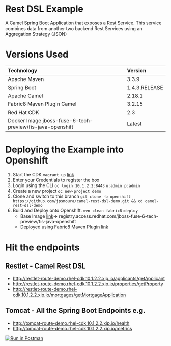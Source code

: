 # Rest DSL Example
A Camel Spring Boot Application that exposes a Rest Service. This service combines data from another two backend Rest Services using an Aggregation Strategy (JSON)

# Versions Used

| Technology                                                | Version       |
| :--- | :--- |
| Apache Maven                                              | 3.3.9         |
| Spring Boot                                               | 1.4.3.RELEASE |
| Apache Camel                                              | 2.18.1        |
| Fabric8 Maven Plugin Camel                                | 3.2.15        |
| Red Hat CDK                                               | 2.3           |
| Docker Image jboss-fuse-6-tech-preview/fis-java-openshift | Latest        |

# Deploying the Example into Openshift

1. Start the CDK `vagrant up` [link](https://developers.redhat.com/products/cdk/overview/)
2. Enter your Credentials to register the box
3. Login using the CLI `oc login 10.1.2.2:8443` `u:admin p:admin`
4. Create a new project `oc new-project demo`
5. Clone and switch to this branch `git clone -b openshift https://github.com/jpsmoura/camel-rest-dsl-demo.git && cd camel-rest-dsl-demo`
6. Build and Deploy onto Openshift. `mvn clean fabric8:deploy`
   * Base Image [link](https://access.redhat.com/containers/#/repo/583fdc1f9c624c7ea34eb945)-> registry.access.redhat.com/jboss-fuse-6-tech-preview/fis-java-openshift
   * Deployed using Fabric8 Maven Plugin [link](https://maven.fabric8.io/)

# Hit the endpoints

## Restlet - Camel Rest DSL

- http://restlet-route-demo.rhel-cdk.10.1.2.2.xip.io/applicants/getApplicant
- http://restlet-route-demo.rhel-cdk.10.1.2.2.xip.io/properties/getProperty
- http://restlet-route-demo.rhel-cdk.10.1.2.2.xip.io/mortgages/getMortgageApplication

## Tomcat - All the Spring Boot Endpoints e.g.

- http://tomcat-route-demo.rhel-cdk.10.1.2.2.xip.io/health
- http://tomcat-route-demo.rhel-cdk.10.1.2.2.xip.io/metrics

[![Run in Postman](https://run.pstmn.io/button.svg)](https://app.getpostman.com/run-collection/d692a929abe54da8ae6f)
